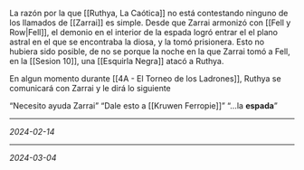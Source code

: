 
La razón por la que [[Ruthya, La Caótica]] no está contestando ninguno de los llamados de [[Zarrai]] es simple. Desde que Zarrai armonizó con [[Fell y Row|Fell]], el demonio en el interior de la espada logró entrar el el plano astral en el que se encontraba la diosa, y la tomó prisionera. Esto no hubiera sido posible, de no se porque la noche en la que Zarrai tomó a Fell, en la [[Sesion 10]], una [[Esquirla Negra]] atacó a Ruthya.

En algun momento durante [[4A - El Torneo de los Ladrones]], Ruthya se comunicará con Zarrai y le dirá lo siguiente

“Necesito ayuda Zarrai”
“Dale esto a [[Kruwen Ferropie]]”
“…la **espada**”

---
*2024-02-14*




---
*2024-03-04*

